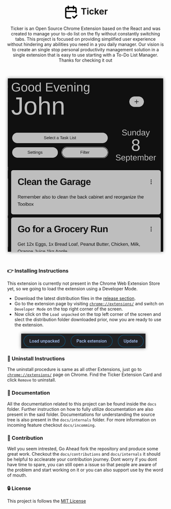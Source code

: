 <h1 style="text-align:center;"> <img src="public/icon/extension-icon.png" alt="Extension Logo" width="50" align="center"/> Ticker </h1>

<p style="text-align:center;">Ticker is an Open Source Chrome Extension based on the React and was created to manage your to-do list on the fly without constantly switching tabs. This project is focused on providing simplified user experience without hindering any abilities you need in a you daily manager. Our vision is to create an single stop personal productivity management solution in a single extension that is easy to use starting with a To-Do List Manager. Thanks for checking it out</p>

<img src="screenshorts/Home Page Screenshort.png" alt="Home Page Screenshort" style="display: block; margin:auto; box-shadow: 0 0 10px grey; margin-top:50px; margin-bottom:50px;" width='500'/>


### 👉 Installing Instructions
This extension is currently not present in the Chrome Web Extension Store yet, so we going to load the extension using a Developer Mode. 
- Download the latest distribution files in the [release section](https://github.com/abhijeet-singh800/ticker/releases).
- Go to the extension page by visiting [`chrome://extensions/`](chrome://extensions/) and switch on `Developer Mode` on the top right corner of the screen.
- Now click on the `Load unpacked` on the top left corner of the screen and slect the distribution folder downloaded prior, now you are ready to use the extension.

<img src="screenshorts/ChromeScreenShort.png" alt="Chrome Screenshort for Loading Extenion in the Developer Mode" style="display: block; box-shadow: 0 0 10px grey; margin-left:45px; margin-top:20px; margin-bottom:20px;"/>

### 👀 Uninstall Instructions
The uninstall procedure is same as all other Extensions, just go to [`chrome://extensions/`](chrome://extensions/) page on Chrome. Find the Ticker Extension Card and click `Remove` to uninstall.

### 📖 Documentation 
All the documentation related to this project can be found inside the `docs` folder. Further instruction on how to fully utilize documentation are also present in the said folder.
Documentations for understanding the source tree is also present in the `docs/internals` folder. For more information on incoming feature checkout `docs/incomming`. 

### 🙋 Contribution 
Well you seem intrested, Go Ahead fork the repository and produce some great work. Checkout the `docs/contributions` and `docs/internals` it should be helpful to acclearate your contribution journey. 
Dont worry if you dont have time to spare, you can still open a issue so that people are aware of the problem and start working on it or you can also support use by the word of mouth.

### 🔒 License
This project is follows the [MIT License](https://github.com/abhijeet-singh800/ticker/blob/master/LICENSE) 